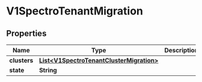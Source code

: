 # V1SpectroTenantMigration

## Properties
Name | Type | Description | Notes
------------ | ------------- | ------------- | -------------
**clusters** | [**List&lt;V1SpectroTenantClusterMigration&gt;**](V1SpectroTenantClusterMigration.md) |  |  [optional]
**state** | **String** |  |  [optional]
